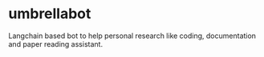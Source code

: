 # umbrellabot
Langchain based bot to help personal research like coding, documentation and paper reading assistant.
